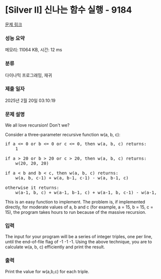 # [Silver II] 신나는 함수 실행 - 9184 

[문제 링크](https://www.acmicpc.net/problem/9184) 

### 성능 요약

메모리: 11064 KB, 시간: 12 ms

### 분류

다이나믹 프로그래밍, 재귀

### 제출 일자

2025년 2월 20일 03:10:19

### 문제 설명

<p>We all love recursion! Don't we?</p>

<p>Consider a three-parameter recursive function w(a, b, c):</p>

<pre>if a <= 0 or b <= 0 or c <= 0, then w(a, b, c) returns:
    1

if a > 20 or b > 20 or c > 20, then w(a, b, c) returns:
    w(20, 20, 20)

if a < b and b < c, then w(a, b, c) returns:
    w(a, b, c-1) + w(a, b-1, c-1) - w(a, b-1, c)

otherwise it returns:
    w(a-1, b, c) + w(a-1, b-1, c) + w(a-1, b, c-1) - w(a-1, b-1, c-1)
</pre>

<p>This is an easy function to implement. The problem is, if implemented directly, for moderate values of a, b and c (for example, a = 15, b = 15, c = 15), the program takes hours to run because of the massive recursion.</p>

### 입력 

 <p>The input for your program will be a series of integer triples, one per line, until the end-of-file flag of -1 -1 -1. Using the above technique, you are to calculate w(a, b, c) efficiently and print the result. </p>

### 출력 

 <p>Print the value for w(a,b,c) for each triple.</p>

